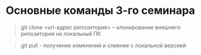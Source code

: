# Основные команды 3-го семинара

> git clone <url-адрес репозитория> – клонирование внешнего репозитория на локальный ПК

> git pull - получение изменений и слияние с локальной версией 

